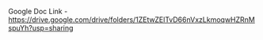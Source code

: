 Google Doc Link - https://drive.google.com/drive/folders/1ZEtwZElTvD66nVxzLkmoqwHZRnMspuYh?usp=sharing
